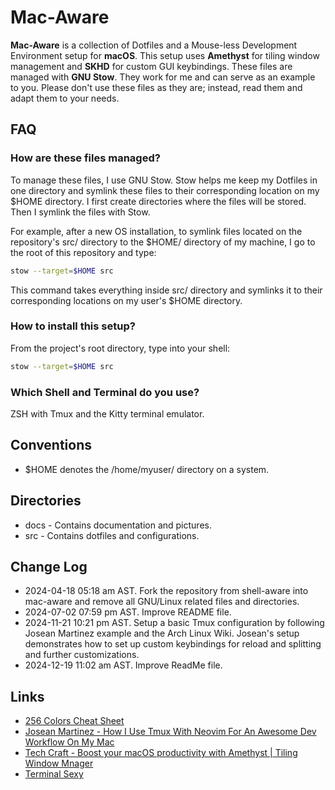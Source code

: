 # Mac-Aware
**Mac-Aware** is a collection of Dotfiles and a Mouse-less Development Environment setup for **macOS**. This setup uses **Amethyst** for tiling window management and **SKHD** for custom GUI keybindings. These files are managed with **GNU Stow**. They work for me and can serve as an example to you. Please don't use these files as they are; instead, read them and adapt them to your needs.

## FAQ

### How are these files managed?
To manage these files, I use GNU Stow. Stow helps me keep my Dotfiles in one directory and symlink these files to their corresponding location on my $HOME directory.
I first create directories where the files will be stored. Then I symlink the files with Stow.

For example, after a new OS installation, to symlink files located on the repository's src/ directory to the $HOME/ directory of my machine, I go to the root of this repository and type:

```bash
stow --target=$HOME src
```

This command takes everything inside src/ directory and symlinks it to their corresponding locations on my user's $HOME directory.

### How to install this setup?
From the project's root directory, type into your shell:

```bash
stow --target=$HOME src
```

### Which Shell and Terminal do you use?
ZSH with Tmux and the Kitty terminal emulator.

## Conventions
* $HOME denotes the /home/myuser/ directory on a system.

## Directories
* docs - Contains documentation and pictures.
* src - Contains dotfiles and configurations.

## Change Log
* 2024-04-18 05:18 am AST. Fork the repository from shell-aware into mac-aware and remove all GNU/Linux related files and directories.
* 2024-07-02 07:59 pm AST. Improve README file.
* 2024-11-21 10:21 pm AST. Setup a basic Tmux configuration by following Josean Martinez example and the Arch Linux Wiki. Josean's setup demonstrates how to set up custom keybindings for reload and splitting and further customizations.
* 2024-12-19 11:02 am AST. Improve ReadMe file.

## Links
* [256 Colors Cheat Sheet](https://www.ditig.com/256-colors-cheat-sheet)
* [Josean Martinez - How I Use Tmux With Neovim For An Awesome Dev Workflow On My Mac](https://www.youtube.com/watch?v=U-omALWIBos)
* [Tech Craft - Boost your macOS productivity with Amethyst | Tiling Window Mnager](https://www.youtube.com/watch?v=7Z9-Ry4yGNc)
* [Terminal Sexy](https://terminal.sexy/)
